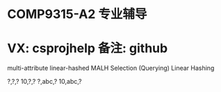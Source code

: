 # COMP9315-A2 专业辅导
# VX: csprojhelp 备注: github

multi-attribute linear-hashed MALH Selection (Querying) Linear Hashing

?,?,? 10,?,? ?,abc,? 10,abc,?
